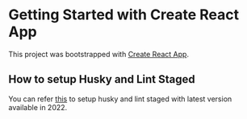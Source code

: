 # Getting Started with Create React App

This project was bootstrapped with [Create React App](https://github.com/facebook/create-react-app).

## How to setup Husky and Lint Staged

You can refer [this](https://adarshaacharya.com.np/blog/setup-husky-precommit-hooks) to setup husky and lint staged with latest version available in 2022.
